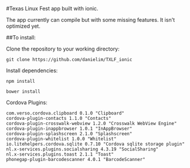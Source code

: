 #Texas Linux Fest app built with ionic.

The app currently can compile but with some missing features.
It isn't optimized yet.

##To install:

Clone the repository to your working directory:
```
git clone https://github.com/danielim/TXLF_ionic
```

Install dependencies:
```
npm install
```
```
bower install
```

Cordova Plugins:
```
com.verso.cordova.clipboard 0.1.0 "Clipboard"
cordova-plugin-contacts 1.1.0 "Contacts"
cordova-plugin-crosswalk-webview 1.2.0 "Crosswalk WebView Engine"
cordova-plugin-inappbrowser 1.0.1 "InAppBrowser"
cordova-plugin-splashscreen 2.1.0 "Splashscreen"
cordova-plugin-whitelist 1.0.0 "Whitelist"
io.litehelpers.cordova.sqlite 0.7.10 "Cordova sqlite storage plugin"
nl.x-services.plugins.socialsharing 4.3.19 "SocialSharing"
nl.x-services.plugins.toast 2.1.1 "Toast"
phonegap-plugin-barcodescanner 4.0.1 "BarcodeScanner"
```
